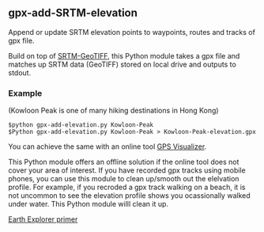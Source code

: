 ## gpx-add-SRTM-elevation
Append or update SRTM elevation points to waypoints, routes and tracks of gpx file.

Build on top of [SRTM-GeoTIFF](https://github.com/nicholas-fong/SRTM-GeoTIFF), this Python module takes a gpx file and matches up SRTM data (GeoTIFF) stored on local drive and outputs to stdout.

### Example
(Kowloon Peak is one of many hiking destinations in Hong Kong)
```
$python gpx-add-elevation.py Kowloon-Peak
$Python gpx-add-elevation.py Kowloon-Peak > Kowloon-Peak-elevation.gpx
```

You can achieve the same with an online tool [GPS Visualizer](https://www.gpsvisualizer.com/).

This Python module offers an offline solution if the online tool does not cover your area of interest. If you have recorded gpx tracks using mobile phones, you can use this module to clean up/smooth out the elelvation profile. For example, if you recroded a gpx track walking on a beach, it is not uncommon to see the elevation profile shows you ocassionally walked under water. This Python module willl clean it up.

[Earth Explorer primer](https://github.com/nicholas-fong/SRTM-GeoTIFF/blob/main/EarthExplorer.md)
